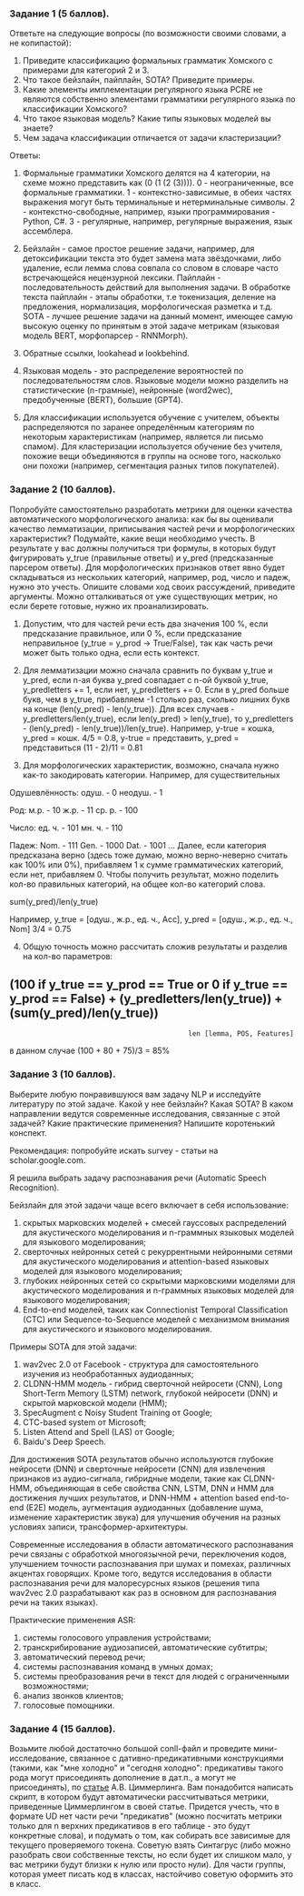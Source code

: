### Задание 1 (5 баллов).

Ответьте на следующие вопросы (по возможности своими словами, а не копипастой):

1. Приведите классификацию формальных грамматик Хомского с примерами для категорий 2 и 3.
2. Что такое бейзлайн, пайплайн, SOTA? Приведите примеры. 
3. Какие элементы имплементации регулярного языка PCRE не являются собственно элементами грамматики регулярного языка по классификации Хомского?
4. Что такое языковая модель? Какие типы языковых моделей вы знаете?
5. Чем задача классификации отличается от задачи кластеризации?

Ответы:
1. Формальные грамматики Хомского делятся на 4 категории, на схеме можно представить как (0 (1 (2 (3)))). 
   0 - неограниченные, все формальные грамматики.
   1 - контекстно-зависимые, в обеих частях выражения могут быть терминальные и нетерминальные символы.
   2 - контекстно-свободные, например, языки программирования - Python, C#.
   3 - регулярные, например, регулярные выражения, язык ассемблера.

2. Бейзлайн - самое простое решение задачи, например, для детоксификации текста это будет замена мата звёздочками, либо удаление, если лемма слова совпала со словом в cловаре часто встречающейся нецензурной лексики. 
   Пайплайн - последовательность действий для выполнения задачи. В обработке текста пайплайн - этапы обработки, т.е токенизация, деление на предложения, нормализация, морфологическая разметка и т.д. 
   SOTA - лучшее решение задачи на данный момент, имеющее самую высокую оценку по принятым в этой задаче метрикам (языковая модель BERT, морфопарсер - RNNMorph).

3. Обратные ссылки, lookahead и lookbehind.

4. Языковая модель - это распределение вероятностей по последовательностям слов. Языковые модели можно разделить на статистические (n-грамные), нейронные (word2wec), предобученные (BERT), большие (GPT4).

5. Для классификации используется обучение с учителем, объекты распределяются по заранее определённым категориям по некоторым характеристикам (например, является ли письмо спамом).
Для кластеризации используется обучение без учителя, похожие вещи объединяются в группы на основе того, насколько они похожи (например, сегментация разных типов покупателей).


### Задание 2 (10 баллов). 

Попробуйте самостоятельно разработать метрики для оценки качества автоматического морфологического анализа: как бы вы оценивали качество лемматизации, приписывания частей речи и морфологических характеристик? Подумайте, какие вещи необходимо учесть. В результате у вас должны получиться три формулы, в которых будут фигурировать y_true (правильные ответы) и y_pred (предсказанные парсером ответы). Для морфологических признаков ответ явно будет складываться из нескольких категорий, например, род, число и падеж, нужно это учесть. Опишите словами ход своих рассуждений, приведите аргументы. Можно отталкиваться от уже существующих метрик, но если берете готовые, нужно их проанализировать.

1. Допустим, что для частей речи есть два значения 100 %, если предсказание правильное, или 0 %, если предсказание неправильное (y_true = y_prod -> True/False), так как часть речи может быть только одна, если есть контекст.
2. Для лемматизации можно сначала сравнить по буквам y_true и y_pred, если n-ая буква y_pred совпадает с n-ой буквой y_true, y_predletters += 1, если нет, y_predletters += 0. Если в y_pred больше букв, чем в y_true, прибавляем -1 столько раз, сколько лишних букв на конце (len(y_pred) - len(y_true)).
Для всех случаев - y_predletters/len(y_true), если len(y_pred) > len(y_true), то y_predletters - (len(y_pred) - len(y_true))/len(y_true). 
Например, y-true = кошка, y_pred = кошк. 4/5 = 0.8, y-true = представить, y_pred = представиться (11 - 2)/11 = 0.81

3. Для морфологических характеристик, возможно, сначала нужно как-то закодировать категории. Например, для существительных

Одушевлённость:
одуш. - 0
неодуш. - 1

Род:
м.р. - 10
ж.р. - 11
ср. р. - 100

Число:
ед. ч. - 101
мн. ч. - 110

Падеж:
Nom. - 111
Gen. - 1000
Dat. - 1001
...
Далее, если категория предсказана верно (здесь тоже думаю, можно верно-неверно считать как 100% или 0%), прибавляем 1 к сумме грамматических категорий, если нет, прибавляем 0. Чтобы получить результат, можно поделить кол-во правильных категорий, на общее кол-во категорий слова.

sum(y_pred)/len(y_true)

Например, у_true = [одуш., ж.р., ед. ч., Acc], y_pred = [одуш., ж.р., ед. ч., Nom]
3/4 = 0.75 

4. Общую точность можно рассчитать сложив результаты и разделив на кол-во параметров:

(100 if y_true == y_prod == True or 0 if y_true == y_prod == False) + (y_predletters/len(y_true)) + (sum(y_pred)/len(y_true))
--------------------------------------------------------------------------------------------------------------------------
                                                len [lemma, POS, Features]

в данном случае (100 + 80 + 75)/3 = 85% 



### Задание 3 (10 баллов). 

Выберите любую понравившуюся вам задачу NLP и исследуйте литературу по этой задаче. Какой у нее бейзлайн? Какая SOTA? В каком направлении ведутся современные исследования, связанные с этой задачей? Какие практические применения? Напишите коротенький конспект. 

Рекомендация: попробуйте искать survey - статьи на scholar.google.com.


Я решила выбрать задачу распознавания речи (Automatic Speech Recognition).

Бейзлайн для этой задачи чаще всего включает в себя использование:
1) cкрытых марковских моделей + смесей гауссовых распределений для акустического моделирования и n-граммных языковых моделей для языкового моделирования;
2) сверточных нейронных сетей с рекуррентными нейронными сетями для акустического моделирования и attention-based языковых моделей для языкового моделирования;
3) глубоких нейронных сетей со скрытыми марковскими моделями для акустического моделирования и n-граммных языковых моделей для языкового моделирования;
4) End-to-end моделей, таких как Connectionist Temporal Classification (CTC) или Sequence-to-Sequence моделей с механизмом внимания для акустического и языкового моделирования.

Примеры SOTA для этой задачи:
1) wav2vec 2.0 от Facebook - структура для самостоятельного изучения из необработанных аудиоданных; 
2) CLDNN-HMM модель - гибрид сверточной нейросети (CNN), Long Short-Term Memory (LSTM) network, глубокой нейросети (DNN) и скрытой марковской модели (HMM); 
3) SpecAugment с Noisy Student Training от Google;
4) CTC-based system от Microsoft; 
5) Listen Attend and Spell (LAS) от Google; 
6) Baidu's Deep Speech. 

Для достижения SOTA результатов обычно используются глубокие нейросети (DNN) и сверточные нейросети (CNN) для извлечения признаков из аудио-сигнала, гибридные модели, такие как CLDNN-HMM, объединяющая в себе свойства CNN, LSTM, DNN и HMM для достижения лучших результатов, и DNN-HMM + attention based end-to-end (E2E) модель, аугментация аудиоданных (добавление шума, изменение характеристик звука) для улучшения обучения на разных условиях записи, трансформер-архитектуры.

Современные исследования в области автоматического распознавания речи связаны с обработкой многоязычной речи, переключения кодов, улучшением точности распознавания при шумах и помехах, различных акцентах говорящих. Кроме того, ведутся исследования в области распознавания речи для малоресурсных языков (решения типа wav2vec 2.0 разрабатывают как раз в основном для распознавания речи на таких языках). 

Практические применения ASR:
1) системы голосового управления устройствами;
2) транскрибирование аудиозаписей, автоматические субтитры;
3) автоматический перевод речи;
4) системы распознавания команд в умных домах;
5) системы преобразования речи в текст для людей с ограниченными возможностями;
6) анализ звонков клиентов;
7) голосовые помощники.



### Задание 4 (15 баллов). 

Возьмите любой достаточно большой conll-файл и проведите мини-исследование, связанное с дативно-предикативными конструкциями (такими, как "мне холодно" и "сегодня холодно": предикативы такого рода могут присоединять дополнение в дат.п., а могут не присоединять), по [статье](https://www.dialog-21.ru/media/5937/zimmerlingav120.pdf) А.В. Циммерлинга. Вам понадобится написать скрипт, в котором будут автоматически рассчитываться метрики, приведенные Циммерлингом в своей статье. Придется учесть, что в формате UD нет части речи "предикатив" (можно посчитать метрики только для n верхних предикативов в его таблице - это будут конкретные слова), и подумать о том, как собирать все зависимые для текущего проверяемого токена. Советую взять Синтагрус (либо можно разобрать свои собственные тексты, но если будет их слишком мало, у вас метрики будут близки к нулю или просто нули). Для части группы, которая умеет писать код в классах, настойчиво советую оформить это в класс. 
